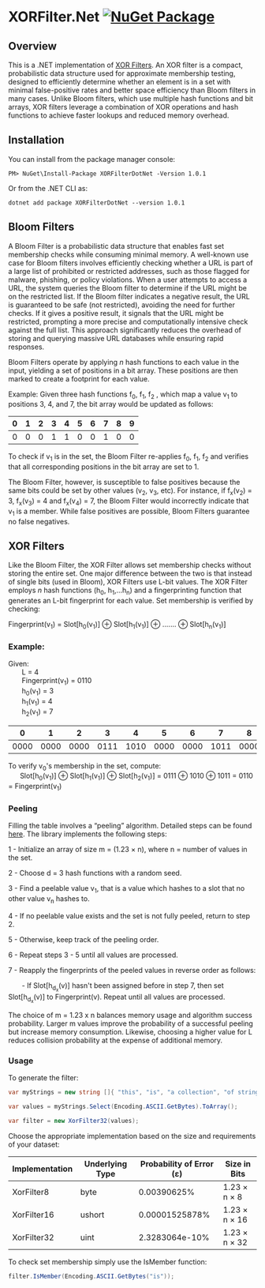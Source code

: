 # XORFilter.Net [![NuGet Package](https://img.shields.io/nuget/v/XorFilterDotnet.svg)](https://www.nuget.org/packages/XORFilterDotNet)

## Overview

This is a .NET implementation of [XOR Filters](https://arxiv.org/pdf/1912.08258.pdf). An XOR filter is a compact, probabilistic data structure used for approximate membership testing, designed to efficiently determine whether an element is in a set with minimal false-positive rates and better space efficiency than Bloom filters in many cases. Unlike Bloom filters, which use multiple hash functions and bit arrays, XOR filters leverage a combination of XOR operations and hash functions to achieve faster lookups and reduced memory overhead.

## Installation

You can install from the package manager console:

`PM> NuGet\Install-Package XORFilterDotNet -Version 1.0.1`

Or from the .NET CLI as:

`dotnet add package XORFilterDotNet --version 1.0.1`

## Bloom Filters

A Bloom Filter is a probabilistic data structure that enables fast set membership checks while consuming minimal memory. A well-known use case for Bloom filters involves efficiently checking whether a URL is part of a large list of prohibited or restricted addresses, such as those flagged for malware, phishing, or policy violations. When a user attempts to access a URL, the system queries the Bloom filter to determine if the URL might be on the restricted list. If the Bloom filter indicates a negative result, the URL is guaranteed to be safe (not restricted), avoiding the need for further checks. If it gives a positive result, it signals that the URL might be restricted, prompting a more precise and computationally intensive check against the full list. This approach significantly reduces the overhead of storing and querying massive URL databases while ensuring rapid responses.

Bloom Filters operate by applying *n* hash functions to each value in the input, yielding a set of positions in a bit array. These positions are then marked to create a footprint for each value.

Example: Given three hash functions  f<sub>0</sub>, f<sub>1</sub>, f<sub>2</sub> , which map a value  v<sub>1</sub>  to positions 3, 4, and 7, the bit array would be updated as follows:

| 0 | 1 | 2 | 3 | 4 | 5 | 6 | 7 | 8 | 9 |
| - | - | - | - | - | - | - | - | - | - |
| 0 | 0 | 0 | 1 | 1 | 0 | 0 | 1 | 0 | 0 |

To check if  v<sub>1</sub>  is in the set, the Bloom Filter re-applies  f<sub>0</sub>, f<sub>1</sub>, f<sub>2</sub>  and verifies that all corresponding positions in the bit array are set to 1.

The Bloom Filter, however, is susceptible to false positives because the same bits could be set by other values (v<sub>2</sub>, v<sub>3</sub>, etc). For instance, if  f<sub>x</sub>(v<sub>2</sub>) = 3, f<sub>x</sub>(v<sub>3</sub>) = 4 and f<sub>x</sub>(v<sub>4</sub>) = 7, the Bloom Filter would incorrectly indicate that  v<sub>1</sub>  is a member. While false positives are possible, Bloom Filters guarantee no false negatives.


## XOR Filters

Like the Bloom Filter, the XOR Filter allows set membership checks without storing the entire set. One major difference between the two is that instead of single bits (used in Bloom), XOR Filters use L-bit values. The XOR Filter employs *n* hash functions (h<sub>0</sub>, h<sub>1</sub>,...h<sub>n</sub>) and a fingerprinting function that generates an L-bit fingerprint for each value. Set membership is verified by checking:

Fingerprint(v<sub>1</sub>) = Slot[h<sub>0</sub>(v<sub>1</sub>)] ⊕ Slot[h<sub>1</sub>(v<sub>1</sub>)] ⊕  ....... ⊕  Slot[h<sub>n</sub>(v<sub>1</sub>)]


### Example:

Given: <br/>
    &nbsp;&nbsp;&nbsp;&nbsp;&nbsp;&nbsp; L = 4 <br/>
    &nbsp;&nbsp;&nbsp;&nbsp;&nbsp;&nbsp; Fingerprint(v<sub>1</sub>) = 0110 <br/>
    &nbsp;&nbsp;&nbsp;&nbsp;&nbsp;&nbsp; h<sub>0</sub>(v<sub>1</sub>) = 3 <br/> 
    &nbsp;&nbsp;&nbsp;&nbsp;&nbsp;&nbsp; h<sub>1</sub>(v<sub>1</sub>) = 4 <br/> 
    &nbsp;&nbsp;&nbsp;&nbsp;&nbsp;&nbsp; h<sub>2</sub>(v<sub>1</sub>) = 7

| 0 | 1 | 2 | 3 | 4 | 5 | 6 | 7 | 8 | 9 |
| - | - | - | - | - | - | - | - | - | - |
| 0000 | 0000 | 0000 | 0111 | 1010 | 0000 | 0000 | 1011 | 0000 | 0000 |

To verify v<sub>0</sub>'s membership in the set, compute:<br/>
    &nbsp;&nbsp;&nbsp;&nbsp;&nbsp;&nbsp;Slot[h<sub>0</sub>(v<sub>1</sub>)] ⊕ Slot[h<sub>1</sub>(v<sub>1</sub>)] ⊕ Slot[h<sub>2</sub>(v<sub>1</sub>)]
 = 0111 ⊕ 1010 ⊕ 1011 = 0110 = Fingerprint(v<sub>1</sub>)
<br/>

### Peeling

Filling the table involves a “peeling” algorithm. Detailed steps can be found <a href="https://web.stanford.edu/class/archive/cs/cs166/cs166.1216/lectures/13/Slides13.pdf#page=57">here</a>. The library implements the following steps:

1 - Initialize an array of size m = (1.23 × n), where n = number of values in the set.

2 - Choose d = 3 hash functions with a random seed.

3 - Find a peelable value v<sub>1</sub>, that is a value which hashes to a slot that no other value v<sub>n</sub> hashes to.

4 - If no peelable value exists and the set is not fully peeled, return to step 2.

5 - Otherwise, keep track of the peeling order.

6 - Repeat steps 3 - 5 until all values are processed.

7 - Reapply the fingerprints of the peeled values in reverse order as follows:

&nbsp;&nbsp;&nbsp;&nbsp;&nbsp;&nbsp; - If Slot[h<sub>d<sub>x</sub></sub>(v)] hasn't been assigned before in step 7, then set Slot[h<sub>d<sub>x</sub></sub>(v)] to Fingerprint(v). Repeat until all values are processed. <br/>

The choice of m = 1.23 x n  balances memory usage and algorithm success probability. Larger m values improve the probability of a successful peeling but increase memory consumption. Likewise, choosing a higher value for L reduces collision probability at the expense of additional memory.

### Usage

To generate the filter:

```csharp
var myStrings = new string []{ "this", "is", "a collection", "of strings" };

var values = myStrings.Select(Encoding.ASCII.GetBytes).ToArray();

var filter = new XorFilter32(values);
```

Choose the appropriate implementation based on the size and requirements of your dataset:

| Implementation | Underlying Type | Probability of Error (ε) | Size in Bits |
| - | - | - | - |
| XorFilter8 | byte | 0.00390625% | 1.23 × n × 8 |
| XorFilter16 | ushort | 0.00001525878% | 1.23 × n × 16 |
| XorFilter32 | uint | 2.3283064e-10% | 1.23 × n × 32 |

To check set membership simply use the IsMember function:

```csharp
filter.IsMember(Encoding.ASCII.GetBytes("is"));
```